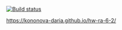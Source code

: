 [![Build status](https://ci.appveyor.com/api/projects/status/37k0deh6m6hlls84?svg=true)](https://ci.appveyor.com/project/kononova-daria/hw-ra-6-2)

https://kononova-daria.github.io/hw-ra-6-2/